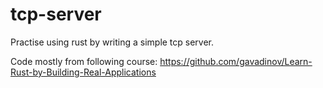 # tcp-server
Practise using rust by writing a simple tcp server.

Code mostly from following course: https://github.com/gavadinov/Learn-Rust-by-Building-Real-Applications
